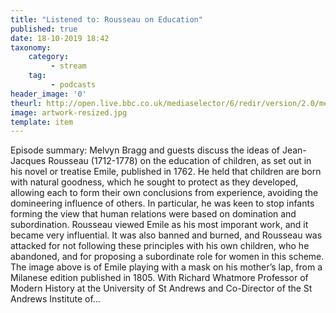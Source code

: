 ```yaml
---
title: "Listened to: Rousseau on Education"
published: true
date: 18-10-2019 18:42
taxonomy:
    category:
         - stream
    tag:
         - podcasts
header_image: '0'
theurl: http://open.live.bbc.co.uk/mediaselector/6/redir/version/2.0/mediaset/audio-nondrm-download/proto/http/vpid/p07qnf38.mp3
image: artwork-resized.jpg
template: item
--- 
```

Episode summary: Melvyn Bragg and guests discuss the ideas of Jean-Jacques Rousseau (1712-1778) on the education of children, as set out in his novel or treatise Emile, published in 1762. He held that children are born with natural goodness, which he sought to protect as they developed, allowing each to form their own conclusions from experience, avoiding the domineering influence of others. In particular, he was keen to stop infants forming the view that human relations were based on domination and subordination. Rousseau viewed Emile as his most imporant work, and it became very influential. It was also banned and burned, and Rousseau was attacked for not following these principles with his own children, who he abandoned, and for proposing a subordinate role for women in this scheme. The image above is of Emile playing with a mask on his mother’s lap, from a Milanese edition published in 1805. With Richard Whatmore Professor of Modern History at the University of St Andrews and Co-Director of the St Andrews Institute of…
